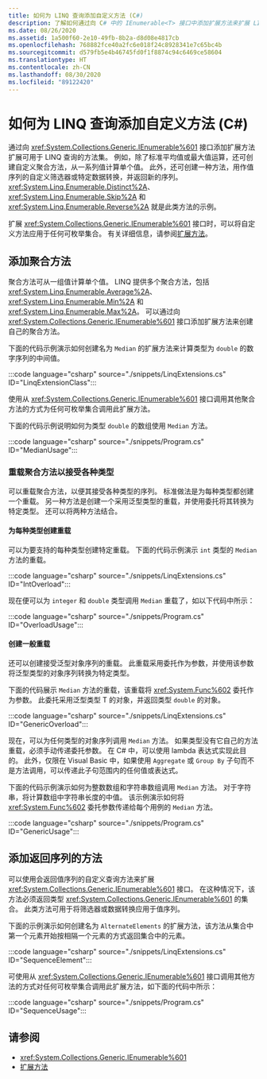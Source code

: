 ```yaml
---
title: 如何为 LINQ 查询添加自定义方法 (C#)
description: 了解如何通过向 C# 中的 IEnumerable<T> 接口中添加扩展方法来扩展 LINQ 查询的语法。
ms.date: 08/26/2020
ms.assetid: 1a500f60-2e10-49fb-8b2a-d8d08e4817cb
ms.openlocfilehash: 768882fce40a2fc6e018f24c8928341e7c65bc4b
ms.sourcegitcommit: d579fb5e4b46745fd0f1f8874c94c6469ce58604
ms.translationtype: HT
ms.contentlocale: zh-CN
ms.lasthandoff: 08/30/2020
ms.locfileid: "89122420"
---
```

# <a name="how-to-add-custom-methods-for-linq-queries-c"></a>如何为 LINQ 查询添加自定义方法 (C#)

通过向 <xref:System.Collections.Generic.IEnumerable%601> 接口添加扩展方法扩展可用于 LINQ 查询的方法集。 例如，除了标准平均值或最大值运算，还可创建自定义聚合方法，从一系列值计算单个值。 此外，还可创建一种方法，用作值序列的自定义筛选器或特定数据转换，并返回新的序列。 <xref:System.Linq.Enumerable.Distinct%2A>、<xref:System.Linq.Enumerable.Skip%2A> 和 <xref:System.Linq.Enumerable.Reverse%2A> 就是此类方法的示例。

扩展 <xref:System.Collections.Generic.IEnumerable%601> 接口时，可以将自定义方法应用于任何可枚举集合。 有关详细信息，请参阅[扩展方法](../../classes-and-structs/extension-methods.md)。

## <a name="adding-an-aggregate-method"></a>添加聚合方法

聚合方法可从一组值计算单个值。 LINQ 提供多个聚合方法，包括 <xref:System.Linq.Enumerable.Average%2A>、<xref:System.Linq.Enumerable.Min%2A> 和 <xref:System.Linq.Enumerable.Max%2A>。 可以通过向 <xref:System.Collections.Generic.IEnumerable%601> 接口添加扩展方法来创建自己的聚合方法。

下面的代码示例演示如何创建名为 `Median` 的扩展方法来计算类型为 `double` 的数字序列的中间值。

:::code language="csharp" source="./snippets/LinqExtensions.cs" ID="LinqExtensionClass":::

使用从 <xref:System.Collections.Generic.IEnumerable%601> 接口调用其他聚合方法的方式为任何可枚举集合调用此扩展方法。

下面的代码示例说明如何为类型 `double` 的数组使用 `Median` 方法。

:::code language="csharp" source="./snippets/Program.cs" ID="MedianUsage":::

### <a name="overloading-an-aggregate-method-to-accept-various-types"></a>重载聚合方法以接受各种类型

可以重载聚合方法，以便其接受各种类型的序列。 标准做法是为每种类型都创建一个重载。 另一种方法是创建一个采用泛型类型的重载，并使用委托将其转换为特定类型。 还可以将两种方法结合。

#### <a name="to-create-an-overload-for-each-type"></a>为每种类型创建重载

可以为要支持的每种类型创建特定重载。 下面的代码示例演示 `int` 类型的 `Median` 方法的重载。

:::code language="csharp" source="./snippets/LinqExtensions.cs" ID="IntOverload":::

现在便可以为 `integer` 和 `double` 类型调用 `Median` 重载了，如以下代码中所示：

:::code language="csharp" source="./snippets/Program.cs" ID="OverloadUsage":::

#### <a name="to-create-a-generic-overload"></a>创建一般重载

还可以创建接受泛型对象序列的重载。 此重载采用委托作为参数，并使用该参数将泛型类型的对象序列转换为特定类型。

下面的代码展示 `Median` 方法的重载，该重载将 <xref:System.Func%602> 委托作为参数。 此委托采用泛型类型 T 的对象，并返回类型 `double` 的对象。

:::code language="csharp" source="./snippets/LinqExtensions.cs" ID="GenericOverload":::

现在，可以为任何类型的对象序列调用 `Median` 方法。 如果类型没有它自己的方法重载，必须手动传递委托参数。 在 C# 中，可以使用 lambda 表达式实现此目的。 此外，仅限在 Visual Basic 中，如果使用 `Aggregate` 或 `Group By` 子句而不是方法调用，可以传递此子句范围内的任何值或表达式。

下面的代码示例演示如何为整数数组和字符串数组调用 `Median` 方法。 对于字符串，将计算数组中字符串长度的中值。 该示例演示如何将 <xref:System.Func%602> 委托参数传递给每个用例的 `Median` 方法。

:::code language="csharp" source="./snippets/Program.cs" ID="GenericUsage":::

## <a name="adding-a-method-that-returns-a-sequence"></a>添加返回序列的方法

可以使用会返回值序列的自定义查询方法来扩展 <xref:System.Collections.Generic.IEnumerable%601> 接口。 在这种情况下，该方法必须返回类型 <xref:System.Collections.Generic.IEnumerable%601> 的集合。 此类方法可用于将筛选器或数据转换应用于值序列。

下面的示例演示如何创建名为 `AlternateElements` 的扩展方法，该方法从集合中第一个元素开始按相隔一个元素的方式返回集合中的元素。

:::code language="csharp" source="./snippets/LinqExtensions.cs" ID="SequenceElement":::

可使用从 <xref:System.Collections.Generic.IEnumerable%601> 接口调用其他方法的方式对任何可枚举集合调用此扩展方法，如下面的代码中所示：

:::code language="csharp" source="./snippets/Program.cs" ID="SequenceUsage":::

## <a name="see-also"></a>请参阅

- <xref:System.Collections.Generic.IEnumerable%601>
- [扩展方法](../../classes-and-structs/extension-methods.md)
